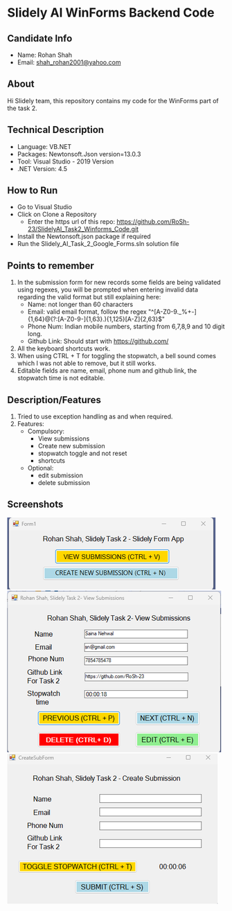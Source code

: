 
# Slidely AI WinForms Backend Code

##  Candidate Info
+ Name: Rohan Shah
+ Email: shah_rohan2001@yahoo.com

## About
Hi Slidely team, this repository contains my code for the WinForms part of the task 2.

## Technical Description
+ Language: VB.NET
+ Packages: Newtonsoft.Json version=13.0.3
+ Tool: Visual Studio - 2019 Version
+ .NET Version: 4.5

## How to Run
- Go to Visual Studio
- Click on Clone a Repository
    - Enter the https url of this repo: https://github.com/RoSh-23/SlidelyAI_Task2_Winforms_Code.git
- Install the Newtonsoft.json package if required
- Run the Slidely_AI_Task_2_Google_Forms.sln solution file

## Points to remember
1. In the submission form for new records some fields are being validated using regexes, you will be prompted when entering invalid data regarding the valid format but still explaining here:
    - Name: not longer than 60 characters
    - Email: valid email format, follow the regex "^[A-Z0-9._%+-]{1,64}@(?:[A-Z0-9-]{1,63}\.){1,125}[A-Z]{2,63}$"
    - Phone Num: Indian mobile numbers, starting from 6,7,8,9 and 10 digit long.
    - Github Link: Should start with https://github.com/
2. All the keyboard shortcuts work.
3. When using CTRL + T for toggling the stopwatch, a bell sound comes which I was not able to remove, but it still works.
4. Editable fields are name, email, phone num and github link, the stopwatch time is not editable.

## Description/Features
1. Tried to use exception handling as and when required.
2. Features:
    + Compulsory:
        - View submissions
        - Create new submission
        - stopwatch toggle and not reset
        - shortcuts
    + Optional:
        - edit submission
        - delete submission

## Screenshots
![First Window](assets/images/S1.png)
![Form View Window](assets/images/S2.png)
![Create New Form Window](assets/images/S3.png)
